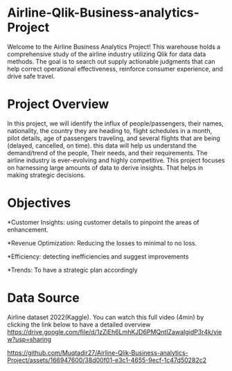 # Airline-Qlik-Business-analytics-Project

Welcome to the Airline Business Analytics Project! This warehouse holds a comprehensive study of the airline industry utilizing Qlik for data data methods. The goal is to search out supply actionable judgments that can help correct operational effectiveness, reinforce consumer experience, and drive safe travel.

# Project Overview

In this project, we will identify the influx of people/passengers, their names, nationality, the country they are heading to, flight schedules in a month, pilot details, age of passengers traveling, and several flights that are being (delayed, cancelled, on time). this data will help us understand the demand/trend of the people, Their needs, and their requirements. The airline industry is ever-evolving and highly competitive. This project focuses on harnessing large amounts of data to derive insights. That helps in making strategic decisions.


# Objectives

*Customer Insights:
using customer details to pinpoint the areas of enhancement.

*Revenue Optimization:
Reducing the losses to minimal to no loss.

*Efficiency: 
detecting inefficiencies and suggest improvements 

*Trends:
To have a strategic plan accordingly

# Data Source
Airline dataset 2022(Kaggle).
You can watch this full video (4min) by clicking the link below to have a detailed overview
https://drive.google.com/file/d/1zZjEh6LmhKJD6PMQntIZawaIgidP3r4k/view?usp=sharing



https://github.com/Muqtadir27/Airline-Qlik-Business-analytics-Project/assets/166947600/38d00f01-e3c1-4655-9ecf-1c47d50282c2


